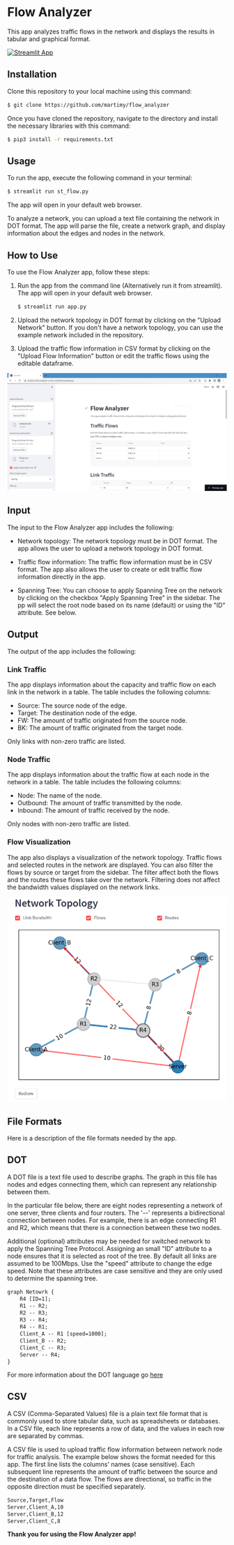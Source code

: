 # Flow Analyzer

This app analyzes traffic flows in the network and displays the results in tabular and graphical format.

[![Streamlit App](https://static.streamlit.io/badges/streamlit_badge_black_white.svg)](https://martimy-flow-analyzer-st-flow-0p35h8.streamlit.app/)

## Installation

Clone this repository to your local machine using this command:

```bash
$ git clone https://github.com/martimy/flow_analyzer
```

Once you have cloned the repository, navigate to the directory and install the necessary libraries with this command:

```bash
$ pip3 install -r requirements.txt
```

## Usage

To run the app, execute the following command in your terminal:

```bash
$ streamlit run st_flow.py
```

The app will open in your default web browser.


To analyze a network, you can upload a text file containing the network in DOT format. The app will parse the file, create a network graph, and display information about the edges and nodes in the network.

## How to Use

To use the Flow Analyzer app, follow these steps:

1. Run the app from the command line (Alternatively run it from streamlit). The app will open in your default web browser.

    ```bash
    $ streamlit run app.py
    ```

2. Upload the network topology in DOT format by clicking on the "Upload Network" button. If you don't have a network topology, you can use the example network included in the repository.

3. Upload the traffic flow information in CSV format by clicking on the "Upload Flow Information" button or edit the traffic flows using the editable dataframe.


![UI](pics/ui.png)

## Input

The input to the Flow Analyzer app includes the following:

- Network topology: The network topology must be in DOT format. The app allows the user to upload a network topology in DOT format.

- Traffic flow information: The traffic flow information must be in CSV format. The app also allows the user to create or edit traffic flow information directly in the app.

- Spanning Tree: You can choose to apply Spanning Tree on the network by clicking on the checkbox "Apply Spanning Tree" in the sidebar. The pp will select the root node based on its name (default) or using the "ID" attribute. See below.

## Output

The output of the app includes the following:

### Link Traffic

The app displays information about the capacity and traffic flow on each link in the network in a table. The table includes the following columns:

- Source: The source node of the edge.
- Target: The destination node of the edge.
- FW: The amount of traffic originated from the source node.
- BK: The amount of traffic originated from the target node.

Only links with non-zero traffic are listed.

### Node Traffic

The app displays information about the traffic flow at each node in the network in a table. The table includes the following columns:

- Node: The name of the node.
- Outbound: The amount of traffic transmitted by the node.
- Inbound: The amount of traffic received by the node.

Only nodes with non-zero traffic are listed.

### Flow Visualization

The app also displays a visualization of the network topology. Traffic flows and selected routes in the network are displayed. You can also filter the flows by source or target from the sidebar. The filter affect both the flows and the routes these flows take over the network. Filtering does not affect the bandwidth values displayed on the network links.

![Flow Visualization](pics/plot.png)

## File Formats

Here is a description of the file formats needed by the app.

## DOT

A DOT file is a text file used to describe graphs. The graph in this file has nodes and edges connecting them, which can represent any relationship between them.

In the particular file below, there are eight nodes representing a network of one server, three clients and four routers. The '--' represents a bidirectional connection between nodes. For example, there is an edge connecting R1 and R2, which means that there is a connection between these two nodes.

Additional (optional) attributes may be needed for switched network to apply the Spanning Tree Protocol. Assigning an small "ID" attribute to a node ensures that it is selected as root of the tree. By default all links are assumed to be 100Mbps. Use the "speed" attribute to change the edge speed. Note that these attributes are case sensitive and they are only used to determine the spanning tree.  

```dot{cmd=false}
graph Netowrk {
    R4 [ID=1];
    R1 -- R2;
    R2 -- R3;
    R3 -- R4;
    R4 -- R1;
    Client_A -- R1 [speed=1000];
    Client_B -- R2;
    Client_C -- R3;
    Server -- R4;    
}
```

For more information about the DOT language go [here](https://graphviz.org/doc/info/lang.html)


## CSV

A CSV (Comma-Separated Values) file is a plain text file format that is commonly used to store tabular data, such as spreadsheets or databases. In a CSV file, each line represents a row of data, and the values in each row are separated by commas.

A CSV file is used to upload traffic flow information between network node for traffic analysis. The example below shows the format needed for this app. The first line lists the columns' names (case sensitive). Each subsequent line represents the amount of traffic between the source and the destination of a data flow. The flows are directional, so traffic in the opposite direction must be specified separately.  

```csv
Source,Target,Flow
Server,Client_A,10
Server,Client_B,12
Server,Client_C,8
```

**Thank you for using the Flow Analyzer app!**
